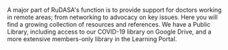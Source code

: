 A major part of RuDASA's function is to provide support for doctors working in remote areas; from networking to advocacy on key issues. Here you will find a growing collection of resources and references. We have a Public Library, including access to our COVID-19 library on Google Drive, and a more extensive members-only library in the Learning Portal.